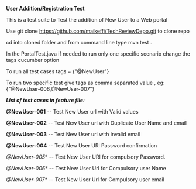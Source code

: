 **User Addition/Registration Test** 

This is a test suite to Test the addition of New User to a Web portal

Use git clone https://github.com/maikeffi/TechReviewDepo.git to clone repo 

cd into cloned folder and from command line type mvn test .

In the PortalTest.java if needed to run only one specific scenario change the tags cucumber option

To run all test cases tags = {"@NewUser"} 

To run two specific test give tags as comma separated  value , eg: {"@NewUser-006,@NewUser-007"} 

**_List of test cases in feature file:_**

**@NewUser-001** --  Test New User url with Valid values 

**@NewUser-002** -- Test New User url with Duplicate User Name and email

**@NewUser-003** -- Test New User url with invalid email

**@NewUser-004** -- Test New User URl Password confirmation

*@NewUser-005** -- Test New User URl for compulsory Password.

*@NewUser-006** -- Test New User Url for Compulsory user Name

*@NewUser-007** -- Test New User Url for Compulsory user email



 

